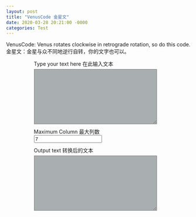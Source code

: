 ```yaml
---
layout: post
title: "VenusCode 金星文"
date: 2020-03-28 20:21:00 -0000
categories: Test
---
```


VenusCode: Venus rotates clockwise in retrograde rotation, so do this code.
金星文：金星与众不同地逆行自转，你的文字也可以。

<div class="topLayer">
	<div class="inputText">
		<label for="textarea_in">Type your text here 在此输入文本</label>
		<textarea id="textarea_in"></textarea>
	</div>
	<div class="control">
		<label for="maxColumn_in">Maximum Column 最大列数</label>
		<input id='maxColumn_in' type='number' value='7'>
	</div>
	<div class="ouputText">
		<label for="textarea_out">Output text 转换后的文本</label>
		<textarea id="textarea_out" readOnly onmouseover="this.select()"></textarea>
	</div>
</div>
<style type="text/css">
div.topLayer{
	margin-left: 15%;
	width: 70%;
	height: 90%;
}
div.ouputText{
	margin-top: 10px;
}
textarea {
	margin-top: 5px;
	margin-bottom: 10px;
	width: 95%;
	height: 150px;
	background-color: #26323863;
	color: inherit;
}
textarea:focus{
    border-color: #b3e5fc;
    outline: 0;
    -webkit-box-shadow: inset 0 1px 1px rgba(0,0,0,.075),0 0 8px rgba(102,175,233,.6);
    box-shadow: inset 0 1px 1px rgba(0,0,0,.075),0 0 8px rgba(102,175,233,.6)
}
</style>
<script type="text/javascript">
document.getElementById("textarea_in").addEventListener("input", encode);
document.getElementById("maxColumn_in").addEventListener("input", encode);
function encode(){
	var maxColumn=7;
	maxColumn=document.getElementById("maxColumn_in").value;
	var inputString=document.getElementById("textarea_in").value;
	document.getElementById("textarea_out").value=venusCode(inputString,maxColumn);
}

function venusCode(inputString,maxColumn){
	var outputString="";
		if (inputString.length<=maxColumn) {
			//if maxColumn is too large for input string, cut it in half.
			maxColumn=inputString.length/2;
		}
		var rawCount=Math.ceil(inputString.length/maxColumn);

		for (i=0;i<rawCount;i++) {
			for (j=0; j<maxColumn; j++) {
				charIndex=i+j*rawCount;
				if (charIndex<inputString.length) {
					theChar=inputString.charAt(charIndex);
					outputString+=theChar;
					if(theChar.charCodeAt(0) < 127){outputString+=" ";} //additional space for half-full
					outputString+=" ";
				}
			}
			outputString+="\n"; //End of this line.
		}

		return outputString;
}
</script>